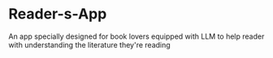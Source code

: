 # Reader-s-App
An app specially designed for book lovers equipped with LLM to help reader with understanding the literature they're reading
